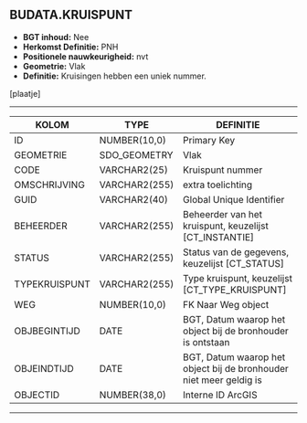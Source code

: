 ﻿## BUDATA.KRUISPUNT


* __BGT inhoud:__ Nee
* __Herkomst Definitie:__ PNH
* __Positionele nauwkeurigheid:__ nvt
* __Geometrie:__ Vlak
* __Definitie:__ Kruisingen hebben een uniek nummer.

[plaatje]

***

|KOLOM                           	|TYPE          	|DEFINITIE|
|------                          	|----          	|-----    |
|ID                              	|NUMBER(10,0)  	|Primary Key|
|GEOMETRIE                       	|SDO_GEOMETRY  	|Vlak|
|CODE                            	|VARCHAR2(25)  	|Kruispunt nummer|
|OMSCHRIJVING                    	|VARCHAR2(255) 	|extra toelichting|
|GUID                            	|VARCHAR2(40)  	|Global Unique Identifier|
|BEHEERDER                       	|VARCHAR2(255) 	|Beheerder van het kruispunt, keuzelijst [CT_INSTANTIE]|
|STATUS                          	|VARCHAR2(255) 	|Status van de gegevens, keuzelijst [CT_STATUS]|
|TYPEKRUISPUNT						|VARCHAR2(255) 	|Type kruispunt, keuzelijst [CT_TYPE_KRUISPUNT]|
|WEG                             	|NUMBER(10,0)  	|FK Naar Weg object|
|OBJBEGINTIJD                    	|DATE          	|BGT, Datum waarop het object bij de bronhouder is ontstaan|
|OBJEINDTIJD                     	|DATE          	|BGT, Datum waarop het object bij de bronhouder niet meer geldig is|
|OBJECTID                        	|NUMBER(38,0)   |Interne ID ArcGIS|

***
